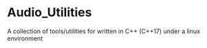 # Audio_Utilities
A collection of tools/utilities for written in C++ (C++17) under a linux environment
